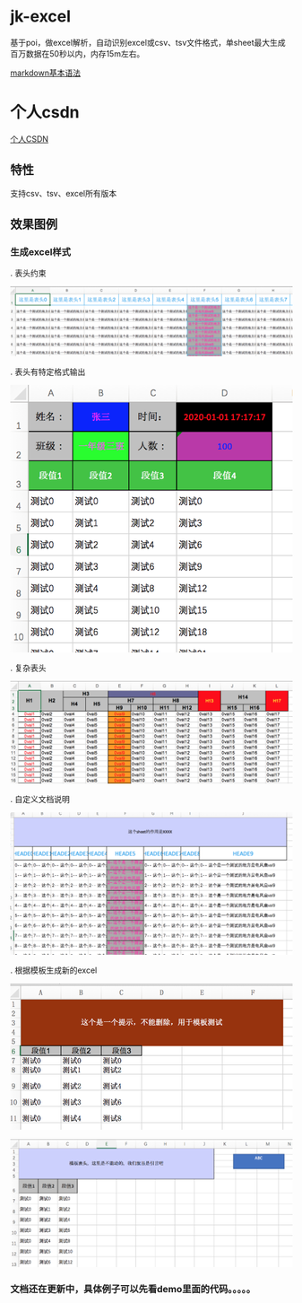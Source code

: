 # jk-excel
基于poi，做excel解析，自动识别excel或csv、tsv文件格式，单sheet最大生成百万数据在50秒以内，内存15m左右。

[markdown基本语法](https://yinxiang.com/new/hc/articles/%e5%8d%b0%e8%b1%a1%e7%ac%94%e8%ae%b0-markdown-%e5%85%a5%e9%97%a8%e6%8c%87%e5%8d%97/?utm_source=b1&utm_medium=b1&utm_term=bxdv1)

# 个人csdn
[个人CSDN](https://blog.csdn.net/lgh1117)

## 特性
   支持csv、tsv、excel所有版本

## 效果图例
### 生成excel样式
. 表头约束

![约束限制](https://github.com/lgh1117/jk-excel/blob/master/static/constract.png)

. 表头有特定格式输出

![format](https://github.com/lgh1117/jk-excel/blob/master/static/format.png)

. 复杂表头

![mult](https://github.com/lgh1117/jk-excel/blob/master/static/mutl-header.png)

. 自定义文档说明

![nav](https://github.com/lgh1117/jk-excel/blob/master/static/nav.png)

. 根据模板生成新的excel

![tpl1](https://github.com/lgh1117/jk-excel/blob/master/static/tpl1.png)

![tpl2](https://github.com/lgh1117/jk-excel/blob/master/static/tpl2.png)

### 文档还在更新中，具体例子可以先看demo里面的代码。。。。。
